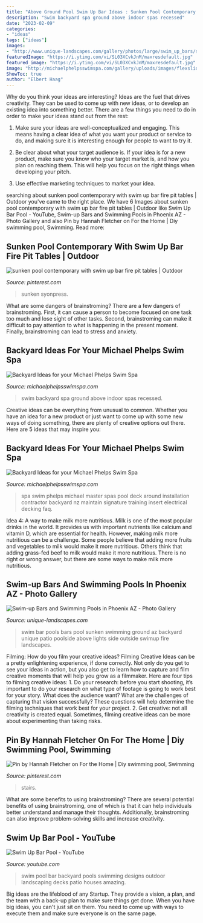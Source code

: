 ```yaml
---
title: "Above Ground Pool Swim Up Bar Ideas : Sunken Pool Contemporary With Swim Up Bar Fire Pit Tables"
description: "Swim backyard spa ground above indoor spas recessed"
date: "2023-02-09"
categories:
- "ideas"
tags: ["ideas"]
images:
- "http://www.unique-landscapes.com/gallery/photos/large/swim_up_bars/swimup-pool-bar-23.jpg"
featuredImage: "https://i.ytimg.com/vi/SL03XCvkJnM/maxresdefault.jpg"
featured_image: "https://i.ytimg.com/vi/SL03XCvkJnM/maxresdefault.jpg"
image: "http://michaelphelpsswimspa.com/gallery/uploads/images/flexslider/1408733868_966570.jpg"
ShowToc: true
author: "Elbert Haag"
---
```



Why do you think your ideas are interesting?
Ideas are the fuel that drives creativity. They can be used to come up with new ideas, or to develop an existing idea into something better. There are a few things you need to do in order to make your ideas stand out from the rest:
1. Make sure your ideas are well-conceptualized and engaging. This means having a clear idea of what you want your product or service to do, and making sure it is interesting enough for people to want to try it.

2. Be clear about what your target audience is. If your idea is for a new product, make sure you know who your target market is, and how you plan on reaching them. This will help you focus on the right things when developing your pitch.

3. Use effective marketing techniques to market your idea.

	

		
searching about sunken pool contemporary with swim up bar fire pit tables | Outdoor you've came to the right place. We have 6 Images about sunken pool contemporary with swim up bar fire pit tables | Outdoor like Swim Up Bar Pool - YouTube, Swim-up Bars and Swimming Pools in Phoenix AZ - Photo Gallery and also Pin by Hannah Fletcher on For the Home | Diy swimming pool, Swimming. Read more:
		
    
## Sunken Pool Contemporary With Swim Up Bar Fire Pit Tables | Outdoor

<img loading=lazy src="https://i.pinimg.com/736x/23/fa/23/23fa233ea49b49be56f44b8ee47fc4a5.jpg" onerror="this.onerror=null;this.src='https://tse3.mm.bing.net/th?id=OIP.xRaiR6P_tZWE1XeKqjrj_AHaE1&amp;pid=15.1';" alt="sunken pool contemporary with swim up bar fire pit tables | Outdoor">

_Source: pinterest.com_

>sunken syonpress. 

	

What are some dangers of brainstroming?
There are a few dangers of brainstroming. First, it can cause a person to become focused on one task too much and lose sight of other tasks. Second, brainstroming can make it difficult to pay attention to what is happening in the present moment. Finally, brainstroming can lead to stress and anxiety.

    
## Backyard Ideas For Your Michael Phelps Swim Spa

<img loading=lazy src="https://michaelphelpsswimspa.com/gallery/uploads/images/flexslider/hueller-1.jpg" onerror="this.onerror=null;this.src='https://tse3.mm.bing.net/th?id=OIP.KwnPCW1UvpY551VnZvcekAHaFA&amp;pid=15.1';" alt="Backyard Ideas for your Michael Phelps Swim Spa">

_Source: michaelphelpsswimspa.com_

>swim backyard spa ground above indoor spas recessed. 

	

Creative ideas can be everything from unusual to common. Whether you have an idea for a new product or just want to come up with some new ways of doing something, there are plenty of creative options out there. Here are 5 ideas that may inspire you: 

    
## Backyard Ideas For Your Michael Phelps Swim Spa

<img loading=lazy src="http://michaelphelpsswimspa.com/gallery/uploads/images/flexslider/1408733868_966570.jpg" onerror="this.onerror=null;this.src='https://tse2.mm.bing.net/th?id=OIP.0Gl8Yr3vKgLQK2a4Hwzf8gHaFA&amp;pid=15.1';" alt="Backyard Ideas for your Michael Phelps Swim Spa">

_Source: michaelphelpsswimspa.com_

>spa swim phelps michael master spas pool deck around installation contractor backyard nz maintain signature training insert electrical decking faq. 

	

Idea 4: A way to make milk more nutritious.
Milk is one of the most popular drinks in the world. It provides us with important nutrients like calcium and vitamin D, which are essential for health. However, making milk more nutritious can be a challenge. Some people believe that adding more fruits and vegetables to milk would make it more nutritious. Others think that adding grass-fed beef to milk would make it more nutritious. There is no right or wrong answer, but there are some ways to make milk more nutritious.

    
## Swim-up Bars And Swimming Pools In Phoenix AZ - Photo Gallery

<img loading=lazy src="http://www.unique-landscapes.com/gallery/photos/large/swim_up_bars/swimup-pool-bar-23.jpg" onerror="this.onerror=null;this.src='https://tse3.mm.bing.net/th?id=OIP.x86Yj9sQiIpfEfqNf3k4HgHaE8&amp;pid=15.1';" alt="Swim-up Bars and Swimming Pools in Phoenix AZ - Photo Gallery">

_Source: unique-landscapes.com_

>swim bar pools bars pool sunken swimming ground az backyard unique patio poolside above lights side outside swimup fire landscapes. 

	

Filming: How do you film your creative ideas?
Filming Creative Ideas can be a pretty enlightening experience, if done correctly. Not only do you get to see your ideas in action, but you also get to learn how to capture and film creative moments that will help you grow as a filmmaker. Here are four tips to filming creative ideas: 1. Do your research: before you start shooting, it’s important to do your research on what type of footage is going to work best for your story. What does the audience want? What are the challenges of capturing that vision successfully? These questions will help determine the filming techniques that work best for your project. 2. Get creative: not all creativity is created equal. Sometimes, filming creative ideas can be more about experimenting than taking risks.

    
## Pin By Hannah Fletcher On For The Home | Diy Swimming Pool, Swimming

<img loading=lazy src="https://i.pinimg.com/736x/ac/92/cb/ac92cbd60850b10811668f508b0edd3a.jpg" onerror="this.onerror=null;this.src='https://tse1.mm.bing.net/th?id=OIP.Mot3CAx348PnFU-_04hyygHaFf&amp;pid=15.1';" alt="Pin by Hannah Fletcher on For the Home | Diy swimming pool, Swimming">

_Source: pinterest.com_

>stairs. 

	

What are some benefits to using brainstroming?
There are several potential benefits of using brainstroming, one of which is that it can help individuals better understand and manage their thoughts. Additionally, brainstroming can also improve problem-solving skills and increase creativity.

    
## Swim Up Bar Pool - YouTube

<img loading=lazy src="https://i.ytimg.com/vi/SL03XCvkJnM/maxresdefault.jpg" onerror="this.onerror=null;this.src='https://tse2.mm.bing.net/th?id=OIP.NcAWVWVNa9YjFW4Aw2K7AAHaEK&amp;pid=15.1';" alt="Swim Up Bar Pool - YouTube">

_Source: youtube.com_

>swim pool bar backyard pools swimming designs outdoor landscaping decks patio houses amazing. 

	

Big ideas are the lifeblood of any Startup. They provide a vision, a plan, and the team with a back-up plan to make sure things get done. When you have big ideas, you can't just sit on them. You need to come up with ways to execute them and make sure everyone is on the same page.


